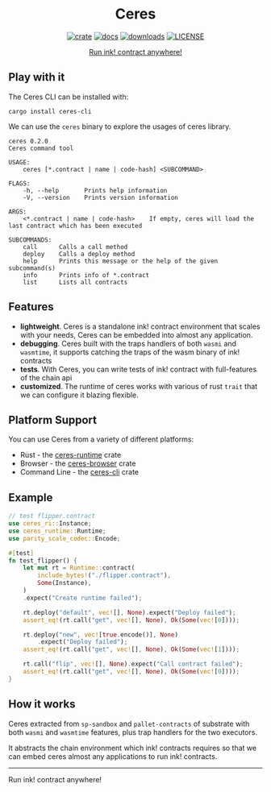 <div align="center">
<h1 align="center">
Ceres
</h1>

[![crate][a1]][a2] [![docs][c1]][c2] [![downloads][d1]][d2] [![LICENSE][e1]][e2] 

[a1]: https://img.shields.io/crates/v/ceres-runtime.svg
[a2]: https://crates.io/crates/ceres-runtime
[c1]: https://img.shields.io/badge/current-docs-brightgreen.svg
[c2]: https://docs.rs/ceres-runtime
[d1]: https://img.shields.io/crates/d/ceres-runtime.svg
[d2]: https://crates.io/crates/ceres-runtime
[e1]: https://img.shields.io/crates/l/ceres-runtime.svg
[e2]: https://choosealicense.com/licenses/apache-2.0/

[Run ink! contract anywhere!](https://patractlabs.github.io/ceres/)

</div>

## Play with it

The Ceres CLI can be installed with:

```
cargo install ceres-cli
```

We can use the `ceres` binary to explore the usages of ceres library.

```
ceres 0.2.0
Ceres command tool

USAGE:
    ceres [*.contract | name | code-hash] <SUBCOMMAND>

FLAGS:
    -h, --help       Prints help information
    -V, --version    Prints version information

ARGS:
    <*.contract | name | code-hash>    If empty, ceres will load the last contract which has been executed

SUBCOMMANDS:
    call      Calls a call method
    deploy    Calls a deploy method
    help      Prints this message or the help of the given subcommand(s)
    info      Prints info of *.contract
    list      Lists all contracts
```

## Features

* **lightweight**. Ceres is a standalone ink! contract environment that scales with your needs, 
Ceres can be embedded into almost any application.
* **debugging**. Ceres built with the traps handlers of both `wasmi` and `wasmtime`, it supports
catching the traps of the wasm binary of ink! contracts
* **tests**. With Ceres, you can write tests of ink! contract with full-features of the chain api
* **customized**. The runtime of ceres works with various of rust `trait` that we can configure it 
blazing flexible.


## Platform Support

You can use Ceres from a variety of different platforms:

* Rust - the [ceres-runtime][ceres-runtime] crate
* Browser - the [ceres-browser][ceres-browser] crate
* Command Line - the [ceres-cli][ceres-cli] crate

## Example

```rust
// test flipper.contract
use ceres_ri::Instance;
use ceres_runtime::Runtime;
use parity_scale_codec::Encode;

#[test]
fn test_flipper() {
    let mut rt = Runtime::contract(
        include_bytes!("./flipper.contract"),
        Some(Instance),
    )
    .expect("Create runtime failed");

    rt.deploy("default", vec![], None).expect("Deploy failed");
    assert_eq!(rt.call("get", vec![], None), Ok(Some(vec![0])));

    rt.deploy("new", vec![true.encode()], None)
        .expect("Deploy failed");
    assert_eq!(rt.call("get", vec![], None), Ok(Some(vec![1])));

    rt.call("flip", vec![], None).expect("Call contract failed");
    assert_eq!(rt.call("get", vec![], None), Ok(Some(vec![0])));
}
```

## How it works

Ceres extracted from `sp-sandbox` and `pallet-contracts` of substrate
with both `wasmi` and `wasmtime` features, plus trap handlers for the
two executors.

It abstracts the chain environment which ink! contracts requires so
that we can embed ceres almost any applications to run ink! contracts.


---

Run ink! contract anywhere!


[ceres-runtime]: https://github.com/patractlabs/ceres/tree/master/crates/runtime
[ceres-browser]: https://github.com/patractlabs/ceres/tree/master/browser
[ceres-cli]: https://github.com/patractlabs/ceres/tree/master/cli
